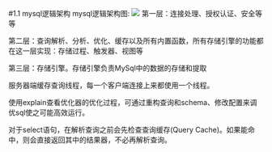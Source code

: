 #1.1 mysql逻辑架构
mysql逻辑架构图:
![](http://7xawio.com1.z0.glb.clouddn.com/mysql_1_%E6%9E%B6%E6%9E%84%E5%9B%BE.png)
第一层：连接处理、授权认证、安全等等

第二层：查询解析、分析、优化、缓存以及所有内置函数，所有存储引擎的功能都在这一层实现：存储过程、触发器、视图等

第三层：存储引擎。存储引擎负责MySql中的数据的存储和提取


服务器端缓存查询线程，每一个客户端连接上来都使用一个线程。


使用explain查看优化器的优化过程，可通过重构查询和schema、修改配置来调优sql使之可能高效运行。


对于select语句，在解析查询之前会先检查查询缓存(Query Cache)。如果能命中，则会直接返回其中的结果器，不必再解析查询。


